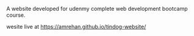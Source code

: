 A website developed for udenmy complete web development bootcamp course.

wesite live at https://amrehan.github.io/tindog-website/
